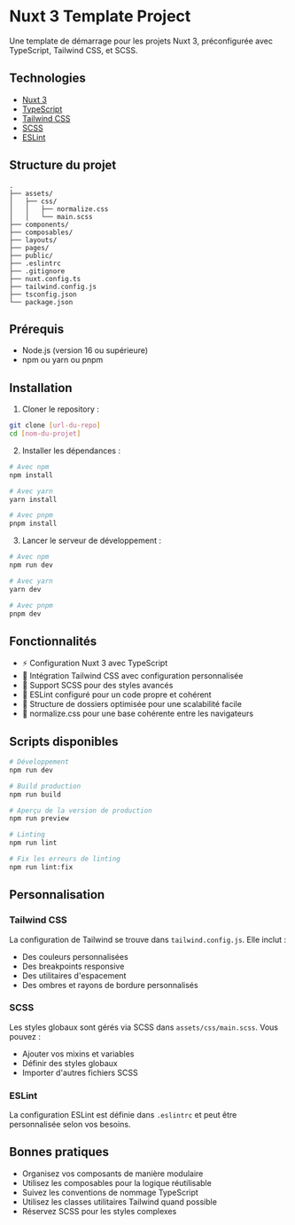 # Nuxt 3 Template Project

Une template de démarrage pour les projets Nuxt 3, préconfigurée avec TypeScript, Tailwind CSS, et SCSS.

## Technologies

- [Nuxt 3](https://nuxt.com/)
- [TypeScript](https://www.typescriptlang.org/)
- [Tailwind CSS](https://tailwindcss.com/)
- [SCSS](https://sass-lang.com/)
- [ESLint](https://eslint.org/)

## Structure du projet

```
.
├── assets/
│   ├── css/
│   │   ├── normalize.css
│   │   └── main.scss
├── components/
├── composables/
├── layouts/
├── pages/
├── public/
├── .eslintrc
├── .gitignore
├── nuxt.config.ts
├── tailwind.config.js
├── tsconfig.json
└── package.json
```

## Prérequis

- Node.js (version 16 ou supérieure)
- npm ou yarn ou pnpm

## Installation

1. Cloner le repository :
```bash
git clone [url-du-repo]
cd [nom-du-projet]
```

2. Installer les dépendances :
```bash
# Avec npm
npm install

# Avec yarn
yarn install

# Avec pnpm
pnpm install
```

3. Lancer le serveur de développement :
```bash
# Avec npm
npm run dev

# Avec yarn
yarn dev

# Avec pnpm
pnpm dev
```

## Fonctionnalités

- ⚡️ Configuration Nuxt 3 avec TypeScript
- 🎨 Intégration Tailwind CSS avec configuration personnalisée
- 💅 Support SCSS pour des styles avancés
- 🧹 ESLint configuré pour un code propre et cohérent
- 📱 Structure de dossiers optimisée pour une scalabilité facile
- 🔧 normalize.css pour une base cohérente entre les navigateurs

## Scripts disponibles

```bash
# Développement
npm run dev

# Build production
npm run build

# Aperçu de la version de production
npm run preview

# Linting
npm run lint

# Fix les erreurs de linting
npm run lint:fix
```

## Personnalisation

### Tailwind CSS

La configuration de Tailwind se trouve dans `tailwind.config.js`. Elle inclut :
- Des couleurs personnalisées
- Des breakpoints responsive
- Des utilitaires d'espacement
- Des ombres et rayons de bordure personnalisés

### SCSS

Les styles globaux sont gérés via SCSS dans `assets/css/main.scss`. Vous pouvez :
- Ajouter vos mixins et variables
- Définir des styles globaux
- Importer d'autres fichiers SCSS

### ESLint

La configuration ESLint est définie dans `.eslintrc` et peut être personnalisée selon vos besoins.

## Bonnes pratiques

- Organisez vos composants de manière modulaire
- Utilisez les composables pour la logique réutilisable
- Suivez les conventions de nommage TypeScript
- Utilisez les classes utilitaires Tailwind quand possible
- Réservez SCSS pour les styles complexes
